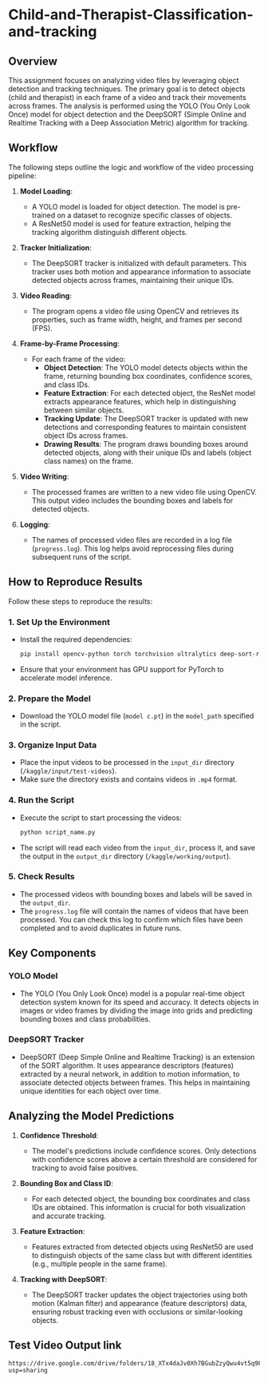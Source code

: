 # Child-and-Therapist-Classification-and-tracking
## Overview

This assignment focuses on analyzing video files by leveraging object detection and tracking techniques. The primary goal is to detect objects (child and therapist) in each frame of a video and track their movements across frames. The analysis is performed using the YOLO (You Only Look Once) model for object detection and the DeepSORT (Simple Online and Realtime Tracking with a Deep Association Metric) algorithm for tracking.

## Workflow

The following steps outline the logic and workflow of the video processing pipeline:

1. **Model Loading**:
    - A YOLO model is loaded for object detection. The model is pre-trained on a dataset to recognize specific classes of objects.
    - A ResNet50 model is used for feature extraction, helping the tracking algorithm distinguish different objects.

2. **Tracker Initialization**:
    - The DeepSORT tracker is initialized with default parameters. This tracker uses both motion and appearance information to associate detected objects across frames, maintaining their unique IDs.

3. **Video Reading**:
    - The program opens a video file using OpenCV and retrieves its properties, such as frame width, height, and frames per second (FPS).

4. **Frame-by-Frame Processing**:
    - For each frame of the video:
        - **Object Detection**: The YOLO model detects objects within the frame, returning bounding box coordinates, confidence scores, and class IDs.
        - **Feature Extraction**: For each detected object, the ResNet model extracts appearance features, which help in distinguishing between similar objects.
        - **Tracking Update**: The DeepSORT tracker is updated with new detections and corresponding features to maintain consistent object IDs across frames.
        - **Drawing Results**: The program draws bounding boxes around detected objects, along with their unique IDs and labels (object class names) on the frame.

5. **Video Writing**:
    - The processed frames are written to a new video file using OpenCV. This output video includes the bounding boxes and labels for detected objects.

6. **Logging**:
    - The names of processed video files are recorded in a log file (`progress.log`). This log helps avoid reprocessing files during subsequent runs of the script.

## How to Reproduce Results

Follow these steps to reproduce the results:

### 1. Set Up the Environment

- Install the required dependencies:
    ```sh
    pip install opencv-python torch torchvision ultralytics deep-sort-realtime
    ```
  
- Ensure that your environment has GPU support for PyTorch to accelerate model inference.

### 2. Prepare the Model

- Download  the YOLO model file (`model c.pt`) in the `model_path` specified in the script.

### 3. Organize Input Data

- Place the input videos to be processed in the `input_dir` directory (`/kaggle/input/test-videos`).
- Make sure the directory exists and contains videos in `.mp4` format.

### 4. Run the Script

- Execute the script to start processing the videos:
    ```sh
    python script_name.py
    ```

- The script will read each video from the `input_dir`, process it, and save the output in the `output_dir` directory (`/kaggle/working/output`).

### 5. Check Results

- The processed videos with bounding boxes and labels will be saved in the `output_dir`.
- The `progress.log` file will contain the names of videos that have been processed. You can check this log to confirm which files have been completed and to avoid duplicates in future runs.

## Key Components

### YOLO Model

- The YOLO (You Only Look Once) model is a popular real-time object detection system known for its speed and accuracy. It detects objects in images or video frames by dividing the image into grids and predicting bounding boxes and class probabilities.

### DeepSORT Tracker

- DeepSORT (Deep Simple Online and Realtime Tracking) is an extension of the SORT algorithm. It uses appearance descriptors (features) extracted by a neural network, in addition to motion information, to associate detected objects between frames. This helps in maintaining unique identities for each object over time.

## Analyzing the Model Predictions

1. **Confidence Threshold**:
    - The model's predictions include confidence scores. Only detections with confidence scores above a certain threshold are considered for tracking to avoid false positives.

2. **Bounding Box and Class ID**:
    - For each detected object, the bounding box coordinates and class IDs are obtained. This information is crucial for both visualization and accurate tracking.

3. **Feature Extraction**:
    - Features extracted from detected objects using ResNet50 are used to distinguish objects of the same class but with different identities (e.g., multiple people in the same frame).

4. **Tracking with DeepSORT**:
    - The DeepSORT tracker updates the object trajectories using both motion (Kalman filter) and appearance (feature descriptors) data, ensuring robust tracking even with occlusions or similar-looking objects.

## Test Video Output link
    https://drive.google.com/drive/folders/18_XTx4daJv0Xh7BGubZzyQwu4vt5q9FL?usp=sharing
   
